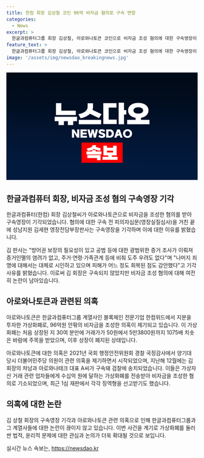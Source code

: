 ```yaml
---
title: 한컴 회장 김상철 코인 96억 비자금 혐의로 구속 면함
categories:
  - News
excerpt: >
  한글과컴퓨터그룹 회장 김상철, 아로와나토큰 코인으로 비자금 조성 혐의에 대한 구속영장이 기각됐다. 수원지법 성남지원 김세현 영장전담부장판사는 방어권 보장과 증거인멸 우려가 없으며 도주 우려도 없다고 판단했다. 김 회장은 아로와나토큰으로 96억원 안팎의 비자금을 조성한 의혹을 받고, 이에 대해 자신과 가족이 대체로 시인하고 피해가 회복된 점을 감안했다. 2021년 이후 국내 가상자산거래소에 상장된 아로와나토큰은 거래가가 1075배 치솟은 뒤 상장 폐지됐다.
feature_text: >
  한글과컴퓨터그룹 회장 김상철, 아로와나토큰 코인으로 비자금 조성 혐의에 대한 구속영장이 기각됐다. 수원지법 성남지원 김세현 영장전담부장판사는 방어권 보장과 증거인멸 우려가 없으며 도주 우려도 없다고 판단했다. 김 회장은 아로와나토큰으로 96억원 안팎의 비자금을 조성한 의혹을 받고, 이에 대해 자신과 가족이 대체로 시인하고 피해가 회복된 점을 감안했다. 2021년 이후 국내 가상자산거래소에 상장된 아로와나토큰은 거래가가 1075배 치솟은 뒤 상장 폐지됐다.
image: '/assets/img/newsdao_breakingnews.jpg'
---
```


<p><img src="/assets/img/newsdao_breakingnews.jpg" alt="ontimetimes 속보" /></p>

<h2 data-ke-size="size26">한글과컴퓨터 회장, 비자금 조성 혐의 구속영장 기각</h2>

<p data-ke-size="size16">한글과컴퓨터(한컴) 회장 김상철씨가 아로와나토큰으로 비자금을 조성한 혐의를 받아 구속영장이 기각되었습니다. 혐의에 대한 구속 전 피의자심문(영장실질심사)을 거친 끝에 성남지원 김세현 영장전담부장판사는 구속영장을 기각하며 이에 대한 이유를 밝혔습니다.</p>

<p data-ke-size="size16">김 판사는 "방어권 보장의 필요성이 있고 공범 등에 대한 광범위한 증거 조사가 이뤄져 증거인멸의 염려가 없고, 주거·연령·가족관계 등에 비춰 도주 우려도 없다"며 "나머지 죄명에 대해서는 대체로 시인하고 있으며 피해가 어느 정도 회복된 점도 감안했다"고 기각 사유를 밝혔습니다. 이로써 김 회장은 구속되지 않았지만 비자금 조성 혐의에 대해 여전히 논란이 남아있습니다.</p>

<h2 data-ke-size="size26">아로와나토큰과 관련된 의혹</h2>

<p data-ke-size="size16">아로와나토큰은 한글과컴퓨터그룹 계열사인 블록체인 전문기업 한컴위드에서 지분을 투자한 가상화폐로, 96억원 안팎의 비자금을 조성한 의혹이 제기되고 있습니다. 이 가상화폐는 처음 상장된 지 30여 분만에 거래가가 50원에서 5만3800원까지 1075배 치솟은 바람에 주목을 받았으며, 이후 상장이 폐지된 상태입니다.</p>

<p data-ke-size="size16">아로와나토큰에 대한 의혹은 2021년 국회 행정안전위원회 경찰 국정감사에서 양기대 당시 더불어민주당 의원이 관련 의혹을 제기하면서 시작되었으며, 지난해 12월에는 김 회장의 차남과 아로와나테크 대표 A씨가 구속돼 검찰에 송치되었습니다. 이들은 가상자산 거래 관련 업자들에게 수십억 원에 달하는 가상화폐를 전송받아 비자금을 조성한 혐의로 기소되었으며, 최근 1심 재판에서 각각 징역형을 선고받기도 했습니다.</p>

<h2 data-ke-size="size26">의혹에 대한 논란</h2>

<p data-ke-size="size16">김 상철 회장의 구속영장 기각과 아로와나토큰 관련 의혹으로 인해 한글과컴퓨터그룹과 그 계열사들에 대한 논란이 끊이지 않고 있습니다. 이번 사건을 계기로 가상화폐를 둘러싼 법적, 윤리적 문제에 대한 관심과 논의가 더욱 확대될 것으로 보입니다.</p>
실시간 뉴스 속보는, <a href="https://newsdao.kr" rel="dofollow">https://newsdao.kr</a>


